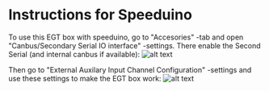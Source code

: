 # Instructions for Speeduino

To use this EGT box with speeduino, go to "Accesories" -tab and open "Canbus/Secondary Serial IO interface" -settings. There enable the Second Serial (and internal canbus if available):
![alt text](https://raw.githubusercontent.com/pazi88/8Ch-EGT/master/Speeduino%20instructions/Secondary_serial.png)

Then go to "External Auxilary Input Channel Configuration" -settings and use these settings to make the EGT box work:
![alt text](https://raw.githubusercontent.com/pazi88/8Ch-EGT/master/Speeduino%20instructions/Speeduino_settings.png)
